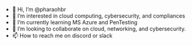- 👋 Hi, I’m @pharaohbr
- 👀 I’m interested in cloud computing, cybersecurity, and compliances
- 🌱 I’m currently learning MS Azure and PenTesting
- 💞️ I’m looking to collaborate on cloud, networking, and cybersecurity.
- 📫 How to reach me on discord or slack

<!---
pharaohbr/pharaohbr is a ✨ special ✨ repository because its `README.md` (this file) appears on your GitHub profile.
You can click the Preview link to take a look at your changes.
--->
